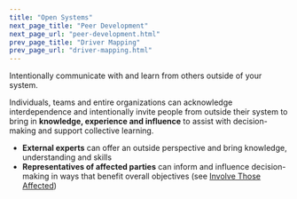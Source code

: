 ```yaml
---
title: "Open Systems"
next_page_title: "Peer Development"
next_page_url: "peer-development.html"
prev_page_title: "Driver Mapping"
prev_page_url: "driver-mapping.html"
---
```



<div class="card summary"><div class="card-body">Intentionally communicate with and learn from others outside of your system.
</div></div>

Individuals, teams and entire organizations can acknowledge interdependence and intentionally invite people from outside their system to bring in **knowledge, experience and influence** to assist with decision-making and support collective learning.

-   **External experts** can offer an outside perspective and bring knowledge, understanding and skills
-   **Representatives of affected parties** can inform and influence decision-making in ways that benefit overall objectives (see [Involve Those Affected](involve-those-affected.html))
